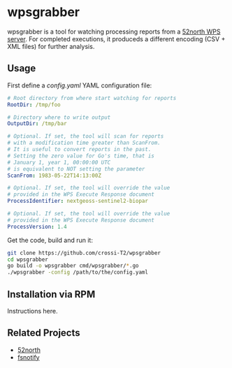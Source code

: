 # wpsgrabber

wpsgrabber is a tool for watching processing reports from a [52north WPS server](https://52north.org). For completed executions, it produceds a different encoding (CSV + XML files) for further analysis.

## Usage

First define a *config.yaml* YAML configuration file:

```yaml
# Root directory from where start watching for reports
RootDir: /tmp/foo

# Directory where to write output
OutputDir: /tmp/bar

# Optional. If set, the tool will scan for reports
# with a modification time greater than ScanFrom.
# It is useful to convert reports in the past.
# Setting the zero value for Go's time, that is
# January 1, year 1, 00:00:00 UTC
# is equivalent to NOT setting the parameter
ScanFrom: 1983-05-22T14:13:00Z

# Optional. If set, the tool will override the value
# provided in the WPS Execute Response document
ProcessIdentifier: nextgeoss-sentinel2-biopar

# Optional. If set, the tool will override the value
# provided in the WPS Execute Response document
ProcessVersion: 1.4
```

Get the code, build and run it:

```bash
git clone https://github.com/crossi-T2/wpsgrabber
cd wpsgrabber
go build -o wpsgrabber cmd/wpsgrabber/*.go
./wpsgrabber -config /path/to/the/config.yaml
```

## Installation via RPM

Instructions here.

## Related Projects

* [52north](https://52north.org)
* [fsnotify](https://github.com/fsnotify/fsnotify)
